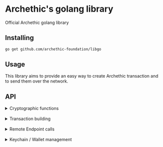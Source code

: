# Archethic's golang library

Official Archethic golang library


## Installing

```bash
go get github.com/archethic-foundation/libgo
```

## Usage

This library aims to provide an easy way to create Archethic transaction and to send them over the network.

## API

  <details>
  <summary>Cryptographic functions</summary>
  <br/>

  #### deriveKeyPair(seed, index, curve)
  It creates a new keypair into hexadecimal format

  - `seed` is a slice of bytes representing the transaction chain seed to be able to derive and generate the keys
  - `index` is the number of transactions in the chain, to generate the actual and the next public key (see below the cryptography section)
  - `curve` is the elliptic curve to use for the key generation (can be "ED25519", "P256", "SECP256K1")

```go
import (
    ...
	archethic "github.com/archethic-foundation/libgo"
)

    publicKey, privateKey := archethic.DeriveKeypair([]byte("seed"), uint32(0), archethic.ED25519)
    publicKeyHex := hex.EncodeToString(publicKey)
    // publicKeyHex: 000161d6cd8da68207bd01198909c139c130a3df3a8bd20f4bacb123c46354ccd52c

```

  #### deriveAddress(seed, index, curve, hashAlgo)
  It creates a transaction address by extract the public key from the key derivation and hash it into a hexadecimal format

   - `seed` is a slice of bytes representing the transaction chain seed to be able to derive and generate the keys
   - `index` is the number of transactions in the chain, to generate the actual and the next public key (see below the cryptography section)
   - `curve` is the elliptic curve to use for the key generation (can be "ED25519", "P256", "SECP256K1")
   - `hashAlgo` is the hash algorithm to create the address (can be "SHA256", "SHA512", "SHA3_256", "SHA3_512", "BLAKE2B")

   ```go
   import(
    ...
    archethic "github.com/archethic-foundation/libgo"
    )
   address := archethic.DeriveAddress([]byte("mysuperseed"), uint32(0), archethic.ED25519, archethic.SHA256)
   // Address: 0000b0c17f85ca19e3db670992e79adb94fb560bd750fda06d45bc0a42912c89d31e
   ```

  #### ecEncrypt(data, publicKey)
  Perform an ECIES encryption using a public key and a data

  - `data` Data to encrypt
  - `publicKey` Public key to derive a shared secret and for whom the content must be encrypted

  ```go
  import (
    ...
	archethic "github.com/archethic-foundation/libgo"
    )

  	textToEncrypt := []byte("hello")
	publicKey, _ := archethic.DeriveKeypair([]byte("seed"), 0, archethic.P256)
	cipherText := archethic.EcEncrypt(textToEncrypt, publicKey)
  ```

  #### aesEncrypt(data, publicKey)
  Perform an AES encryption using a key and a data

  - `data` Data to encrypt
  - `key` Symmetric key

  ```go
    import (
    ...
	archethic "github.com/archethic-foundation/libgo"
    )

    key := make([]byte, 32)
	rand.Read(key)
	dataToEncrypt := []byte("hello")
	encryptedData := archethic.AesEncrypt(dataToEncrypt, key)
  ```

  </details>
   <br/>
   <details>
   <summary>Transaction building</summary>
   <br/>

  `tx := archethic.TransactionBuilder{}` creates a new instance of the transaction

  The transaction instance contains the following methods:

  #### SetType(type)
  Sets the type of the transaction (could be `TransferType`, `ContractType`, `DataType`, `TokenType`, `HostingType`, `CodeProposalType`, `CodeApprovalType`)

  #### SetCode(code)
  Adds the code in the `data.code` section of the transaction
  `code` is a string defining the smart contract

  #### SetContent(content)
  Adds the content in the `data.content` section of the transaction
  `content` is a string defining the smart contract

  #### AddOwnership(secret, authorizedKeys)
   Adds an ownership in the `data.ownerships` section of the transaction with a secret and its related authorized public keys to be able to decrypt it.
   This aims to prove the ownership or the delegatation of some secret to a given list of public keys.
  `secret` is the slice of bytes representing the encrypted secret
  `authorizedKeys` is a list of object represented by
  - `publicKey` is the slice of bytes representing the public key
  - `encryptedSecretKey` is the slice of bytes representing the secret key encrypted with the public key (see `ecEncrypt`)

  #### AddUCOTransfer(to, amount)
  Adds a UCO transfer to the `data.ledger.uco.transfers` section of the transaction
  - `to` is the slice of bytes representing the transaction address (recipient) to receive the funds
  - `amount` is the number of uco to send, the `ToUint64(number float64, decimals int) uint64` function can help build the proper amount, for example `ToUint64(10.03, 8)`

  #### AddTokenTransfer(to, tokenAddress, amount, tokenId)
  Adds a token transfer to the `data.ledger.token.transfers` section of the transaction
  - `to` is the slice of bytes representing the transaction address (recipient) to receive the funds
  - `tokenAddress` is the slice of bytes representing the token address to spend
  - `amount` is the number of uco to send, the `ToUint64(number float64, decimals int) uint64` function can help build the proper amount, for example `ToUint64(10.03, 8)`
  - `tokenId` is the ID of the token to use

  #### AddRecipient(to)
  Adds a recipient to call the smart contract's "transaction" action.
  - `to` is the contract's address in hexadecimal

  #### AddRecipientForNamedAction(to, action, args)
  Adds a recipient to call a specific smart contract's action.
  - `to` is the contract's address in hexadecimal
  - `action` is the name of the action
  - `args` is the list of arguments of the action

  #### Build(seed, index, curve, hashAlgo)
  Generates `address`, `timestamp`, `previousPublicKey`, `previousSignature` of the transaction and
  serialize it using a custom binary protocol.

  - `seed` is the slice of bytes representing the transaction chain seed to be able to derive and generate the keys
  - `index` is the number of transactions in the chain, to generate the actual and the next public key (see below the cryptography section)
  - `curve` is the elliptic curve to use for the key generation (can be "ED25519", "P256", "SECP256K1")
  - `hashAlgo` is the hash algorithm to use to generate the address (can be "SHA256", "SHA512", "SHA3_256", "SHA3_512", "BLAKE2B")

  ```go

  import(
    ...
    archethic "github.com/archethic-foundation/libgo"
    )
    tx := archethic.TransactionBuilder{}
	tx.SetType(archethic.TransferType)
	ucoAddress, _ := hex.DecodeString("0000b1d3750edb9381c96b1a975a55b5b4e4fb37bfab104c10b0b6c9a00433ec4646")

	tx.AddUcoTransfer(
		ucoAddress,
		archethic.ToUint64(0.420, 8),
	)
	tx.Build([]byte("mysuperpassphraseorseed"), 0, archethic.ED25519, archethic.SHA256)

  ```

  #### OriginSign(privateKey)
  Sign the transaction with an origin device private key

   - `privateKey` is the slice of bytes representing the private key to generate the origin signature to able to perform the ProofOfWork and authorize the transaction

  ```go
    import(
    ...
    archethic "github.com/archethic-foundation/libgo"
    )

    originPublicKey, originPrivateKey := archethic.DeriveKeypair([]byte("origin_seed"), 0, archethic.P256)

	tx := archethic.TransactionBuilder{}
	tx.SetType(archethic.TransferType)

	tx.Build([]byte("seed"), 0, archethic.P256, archethic.SHA256)
	tx.OriginSign(originPrivateKey)
	log.Println(tx.Version)

	// test, err := archethic.Verify(tx.OriginSignature, tx.OriginSignaturePayload(), originPublicKey)
  ```

  #### ToJSON()
  Export the transaction generated into JSON

   ```go
   import(
    ...
    archethic "github.com/archethic-foundation/libgo"
    )

    tx := archethic.TransactionBuilder{}
	tx.SetType(archethic.TransferType)
	ucoAddress, _ := hex.DecodeString("0000b1d3750edb9381c96b1a975a55b5b4e4fb37bfab104c10b0b6c9a00433ec4646")

	tx.AddUcoTransfer(
		ucoAddress,
		archethic.ToUint64(0.420, 8),
	)
	tx.Build([]byte("mysuperpassphraseorseed"), 0, archethic.ED25519, archethic.SHA256)
    json, _ := tx.ToJSON()
  ```

  </details>
   <br/>
   <details>
   <summary>Remote Endpoint calls</summary>
   <br/>

  #### GetOriginKey()
  Return the hardcoded origin private key for software, this is used for signing transaction (see OriginSign).

  #### AddOriginKey(originPublicKey, certificate, endpoint)
  Query a node to add a new origin public to be authorized to sign transaction with the corresponding private key (see OriginSign).

  - `originPublicKey` is the public key to be added.
  - `certificate` is the certificate that prove the public key is allowed to be added.

  ```golang
    client := archethic.NewAPIClient("http://localhost:4000")

    client.AddOriginKey("01103109", "mycertificate")
  ```

  #### GetLastTransactionIndex(address)
  Query a node to find the length of the chain to retrieve the transaction index

  - `addresses` Transaction address (in hexadecimal)

  ```golang
    client := archethic.NewAPIClient("http://localhost:4000")
    client.GetLastTransactionIndex("0000872D96130A2963F1195D1F85FC316AE966644F2E3EE45469C2A257F49C4631C2")
  ```

  #### GetStorageNoncePublicKey()
  Query a node to find the public key of the shared storage node key

   ```golang
  	client := archethic.NewAPIClient("https://testnet.archethic.net/api")
	client.GetStorageNoncePublicKey()
    // 00017877BCF4122095926A49489009649603AB129822A19EF9D573B8FD714911ED7F
  ```

  #### GetTransactionFee(tx)
  Query a node to fetch the tx fee for a given transaction

  - `tx` Generated transaction

  ```golang

    client := archethic.NewAPIClient("http://localhost:4000")

	tx := archethic.TransactionBuilder{}
	tx.SetType(archethic.TransferType)
	ucoAddress, _ := hex.DecodeString("0000b1d3750edb9381c96b1a975a55b5b4e4fb37bfab104c10b0b6c9a00433ec4646")

	tx.AddUcoTransfer(
		ucoAddress,
		archethic.ToUint64(0.420, 8),
	)
	tx.Build([]byte("mysuperpassphraseorseed"), 0, archethic.ED25519, archethic.SHA256)
	client.GetTransactionFee(&tx)
  ```

  #### GetTransactionOwnerships(addresses)
  Query a node to find the ownerships (secrets and authorized keys) to given transactions addresses

  - `addresses`: Transaction address

  ```golang
    client := archethic.NewAPIClient("http://localhost:4000")
    client.GetTransactionOwnerships("0000872D96130A2963F1195D1F85FC316AE966644F2E3EE45469C2A257F49C4631C2")

  ```

  </details>
   <br/>
   <details>
   <summary>Keychain / Wallet management</summary>
   <br/>

  #### NewKeychainTransaction(seed []byte, authorizedPublicKeys [][]byte) TransactionBuilder
  Creates a new transaction to build a keychain by embedding the on-chain encrypted wallet.

  - `seed` Keychain's seed
  - `authorizedPublicKeys` List of authorized public keys able to decrypt the wallet

  #### NewAccessTransaction(seed []byte, keychainAddress []byte) TransactionBuilder
  Creates a new keychain access transaction to allow a seed and its key to access a keychain

  - `seed` Keychain access's seed
  - `keychainAddress` Keychain's tx address

  #### GetKeychain(seed []byte, client APIClient) *Keychain
  Retrieve a keychain from the keychain access transaction and decrypt the wallet to retrieve the services associated

  - `seed` Keychain access's seed
  - `client` the API client

  ```go
  client := archethic.NewAPIClient("http://localhost:4000")
  keychain := archethic.GetKeychain([]byte("seed"), *client)
  ```

  Once retrieved the keychain provide the following methods:

  #### (k Keychain) BuildTransaction(transaction TransactionBuilder, serviceName string, index uint8) TransactionBuilder
  Generate `address`, `previousPublicKey`, `previousSignature` of the transaction and
  serialize it using a custom binary protocol, based on the derivation path, curve and hash algo of the service given in param.

  - `transaction` is an instance of `TransactionBuilder`
  - `serviceName` is the service name to use for getting the derivation path, the curve and the hash algo
  - `index` is the number of transactions in the chain, to generate the actual and the next public key (see the cryptography section)

  Returns is the signed `TransactionBuilder`.

  ```go

  seed := []byte("seed")

  keychain := archethic.Keychain{Seed: seed, Version: 1, Services: map[string]Service{
    "uco": {
      DerivationPath: "m/650'/0/0",
      Curve:          ED25519,
      HashAlgo:       SHA256,
    },
  }}

  tx := archethic.TransactionBuilder{TxType: TransferType}
  ucoAddress, _ := hex.DecodeString("0000b1d3750edb9381c96b1a975a55b5b4e4fb37bfab104c10b0b6c9a00433ec4646")
  tx.AddUcoTransfer(
    ucoAddress,
    archethic.ToUint64(10.0, 8),
  )

  tx = keychain.BuildTransaction(tx, "uco", 0)

  ```

  #### (k Keychain) DeriveAddress(serviceName string, index uint8) []byte
  Derive an address for the given service at the index given

  - `service`: Service name to identify the derivation path to use
  - `index`: Chain index to derive

  ```go
  seed := []byte("abcdefghijklmnopqrstuvwxyz")
	keychain := archethic.NewKeychain(seed)
	publicKey, _ := keychain.DeriveKeypair("uco", 0)
	address := archethic.DeriveAddress(seed, 0, keychain.Services["uco"].Curve, keychain.Services["uco"].HashAlgo)
  ```

  #### (k Keychain) DeriveKeypair(serviceName string, index uint8) ([]byte, []byte)
  Derive a keypair for the given service at the index given

  - `service`: Service name to identify the derivation path to use
  - `index`: Chain index to derive

  ```go
  seed := []byte("abcdefghijklmnopqrstuvwxyz")
	keychain := archethic.NewKeychain(seed)
	publicKey, _ := keychain.DeriveKeypair("uco", 0)
  ```

  #### (k Keychain) ToDID() DID
  Return a Decentralized Identity document from the keychain. (This is used in the transaction's content of the keychain tx)

  ```go
  seed := []byte("abcdefghijklmnopqrstuvwxyz")
	keychain := archethic.NewKeychain(seed)
	did := keychain.ToDID()
  log.Println(string(did.ToJSON()))

  {
    "@context": [
       "https://www.w3.org/ns/did/v1"
    ],
    "id": "did:archethic:keychain_address",
    "authentification": servicesMaterials, //list of public keys of the services
    "verificationMethod": servicesMaterials //list of public keys of the services
  }
  ```

  #### (k *Keychain) AddService(name string, derivationPath string, curve Curve, hashAlgo HashAlgo)
  Add a service into the keychain

  - `name`: Name of the service to add
  - `derivationPath`: Crypto derivation path
  - `curve`: Elliptic curve to use
  - `hashAlgo`: Hash algo

  ```go
  	keychain := archethic.NewKeychain([]byte("seed"))
	keychain.AddService("nft1", "m/650'/1/0", archethic.ED25519, archethic.SHA256)
	log.Println(keychain.Services)
  //map[nft1:{m/650'/1/0 0 0} uco:{m/650'/0/0 1 0}]
  ```

   <br/>


## Running the tests

```bash
go test
```

